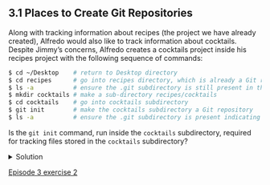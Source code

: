 
## 3.1 Places to Create Git Repositories

Along with tracking information about recipes (the project we have already created), Alfredo would also like to track information about cocktails. Despite Jimmy’s concerns, Alfredo creates a cocktails project inside his recipes project with the following sequence of commands:

```bash
$ cd ~/Desktop    # return to Desktop directory
$ cd recipes      # go into recipes directory, which is already a Git repository
$ ls -a           # ensure the .git subdirectory is still present in the recipes directory
$ mkdir cocktails # make a sub-directory recipes/cocktails
$ cd cocktails    # go into cocktails subdirectory
$ git init        # make the cocktails subdirectory a Git repository
$ ls -a           # ensure the .git subdirectory is present indicating we have created a new Git repository
```
Is the ```git init``` command, run inside the ```cocktails``` subdirectory, required for tracking files stored in the ```cocktails``` subdirectory?

<details>
<summary>Solution
</summary>

No. Alfredo does not need to make the cocktails subdirectory a Git repository because the recipes repository will track all files, sub-directories, and subdirectory files under the recipes directory. Thus, in order to track all information about cocktails, Alfredo only needed to add the cocktails subdirectory to the recipes directory.

Additionally, Git repositories can interfere with each other if they are “nested”: the outer repository will try to version-control the inner repository. Therefore, it’s best to create each new Git repository in a separate directory. To be sure that there is no conflicting repository in the directory, check the output of git status. If it looks like the following, you are good to go to create a new repository as shown above:

```bash
$ git status
```

```console
fatal: Not a git repository (or any of the parent directories): .git
```
</details>

  [Episode 3 exercise 2](episode3_ex2.md)
